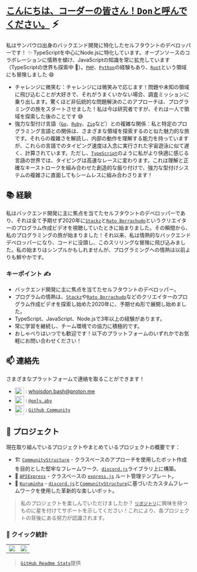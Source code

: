 # [`こんにちは、コーダーの皆さん！Donと呼んでください。`]() ⚡  <img src="https://komarev.com/ghpvc/?username=whoisdon&style=flat-square" alt="" align="center" />

私はサンパウロ出身のバックエンド開発に特化したセルフタウントのデベロッパーです！ ✨ TypeScriptを中心にNode.jsに特化しています。オープンソースのコラボレーションに情熱を傾け、JavaScriptの知識を常に拡充しています（TypeScriptの世界も探索中 👀）。[`PHP`]、[`Python`]の経験もあり、[`Rust`]という領域にも冒険しました 😄

- チャレンジに微笑む：チャレンジには微笑みで応じます！問題や未知の領域に飛び込むことが大好きで、それがうまくいかない場合、調査ミッションに乗り出します。驚くほど非伝統的な問題解決のこのアプローチは、プログラミングの旅をスタートさせました！私は今は研究者ですが、それは一人で領域を探索した後のことです 😅
- 強力な型付け言語（[`Go`]、[`Ruby`]、[`Zig`]など）との複雑な関係：私と特定のプログラミング言語との関係は、さまざまな領域を探索するのと似た魅力的な旅です。それらの複雑さを解読し、内部の動作を理解する能力を持っていますが、これらの言語でのタイピング速度は入念に実行された宇宙遊泳に似て遅く、計算されています。ただし、[`TypeScript`]のように私がより快適に感じる言語の世界では、タイピングは高速なレースに変わります。これは理解と正確なキーストロークを組み合わせた創造的な振り付けで、強力な型付けシステムの複雑さに直面してもシームレスに組み合わさります！

## 📚 経験

私はバックエンド開発に主に焦点を当てたセルフタウントのデベロッパーであり、それは全て予期せず2020年に[`Stackz`]と[`Rato Borrachudo`]というクリエイターのプログラム作成ビデオを視聴していたときに始まりました。その瞬間から、私のプログラミングの旅が始まりました！それ以来、私は情熱的なバックエンドデベロッパーになり、コードに没頭し、このスリリングな冒険に飛び込みました。私の始まりはシンプルかもしれませんが、プログラミングへの情熱は以前よりも鮮やかです。

### キーポイント ✍️

- バックエンド開発に主に焦点を当てたセルフタウントのデベロッパー。
- プログラムの情熱は、[`Stackz`]や[`Rato Borrachudo`]などのクリエイターのプログラム作成ビデオを探索し始めた2020年に、予期せぬ形で展開し始めました。
- TypeScript、JavaScript、Node.jsで3年以上の経験があります。
- 常に学習を継続し、チーム環境での協力に積極的です。
- おしゃべりはいつでも歓迎です！以下のプラットフォームのいずれかでお気軽にお問い合わせください！

## 📫 連絡先

さまざまなプラットフォームで連絡を取ることができます！
- <img src="https://i.imgur.com/y8edTyt.png" align="center" width="25" height="25"> :  whoisdon.bash@proton.me
- <img src="https://i.imgur.com/Hi1oMJ5.png" align="center" width="25" height="25"> : [`@only.aby`](https://discord.com/users/828677274659586068)
- <img src="https://i.imgur.com/ir5Mt1n.png" align="center" width="25" height="25"> : [`Github Community`](https://github.com/whoisdon)

## 🔭 プロジェクト

現在取り組んでいるプロジェクトやまとめているプロジェクトの概要です：

- 🏗️ [`CommunityStructure`] - クラスベースのアプローチを使用したボット作成を目的とした堅牢なフレームワーク、[`discord.js`]ライブラリ上に構築。
- 🚂 [`APIExpress`] - クラスベースの [`express.js`] ルート管理テンプレート。
- 🤖 [`Kuruminha`] - [`discord.js`]と[`CommunityStructure`]に基づいたカスタムフレームワークを使用した革新的な楽しいボット。

> 私のプロジェクトを楽しんでいただけましたか？ [`リポジトリ`]に興味を持つものに星を付けてサポートを示してください！これにより、各プロジェクトの背後にある努力が認識されます。

### 👀 クイック統計

<table>
  <tr>
    <td align="center" style="padding=0;width=50%;">
      <img align="center" style="padding=0;" src="https://github-readme-stats.vercel.app/api?username=whoisdon&show_icons=true&title_color=4F8CC9&text_color=9f9f9f&bg_color=151515&hide_border=true&icon_color=4F8CC9&hide_title=true&count_private=true%22" />
    </td>
    <td align="center" style="padding=0;width=50%;">
      <img align="center" style="padding=0;" src="https://github-readme-stats.vercel.app/api/top-langs/?username=whoisdon&layout=compact&title_color=4F8CC9&text_color=9f9f9f&bg_color=151515&hide_border=true&icon_color=4F8CC9&hide=visual%20basic&count_private=true" />
    </td>
  </tr>
</table>

> [`GitHub Readme Stats`]提供

<!----------------- リンク --------------->
[`Ruby`]:                https://www.ruby-lang.org/en/
[`Zig`]:                 https://ziglang.org/
[`PHP`]:                 https://www.php.net/
[`Python`]:              https://www.python.org/
[`TypeScript`]:          https://www.typescriptlang.org/
[`Kotlin`]:              https://kotlinlang.org/
[`Java`]:                https://adoptopenjdk.net/
[`Rust`]:                https://www.rust-lang.org/
[`Go`]:                  https://golang.org
[`Discord`]:             https://discord.com/
[`discord.js`]:          https://discord.js.org/#/
[`express.js`]:          https://expressjs.com/
[`リポジトリ`]:           https://github.com/whoisdon?tab=repositories
[`GitHub Readme Stats`]: https://github.com/anuraghazra/github-readme-stats

<!--------------- Youtube ----------------->
[`Stackz`]:             https://www.youtube.com/@STACKZOFICIAL
[`Rato Borrachudo`]:    https://www.youtube.com/@RatoBorrachudo

<!--------------- プロジェクト ----------------->
[`CommunityStructure`]: https://github.com/whoisdon/CommunityStructure
[`APIExpress`]:         https://github.com/whoisdon/APIExpress
[`Kuruminha`]:          https://github.com/whoisdon/CommunityStructure/tree/Kuruminha
